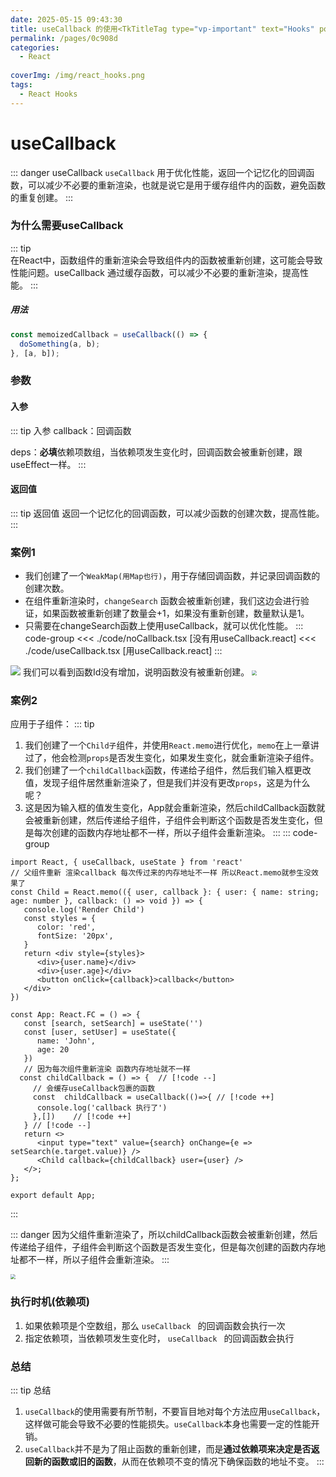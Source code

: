 ```yaml
---
date: 2025-05-15 09:43:30
title: useCallback 的使用<TkTitleTag type="vp-important" text="Hooks" position="right" />
permalink: /pages/0c908d
categories:
  - React
 
coverImg: /img/react_hooks.png
tags:
  - React Hooks
---
```

# useCallback
::: danger useCallback
`useCallback` 用于优化性能，返回一个记忆化的回调函数，可以减少不必要的重新渲染，也就是说它是用于缓存组件内的函数，避免函数的重复创建。
:::


### 为什么需要useCallback
::: tip  
在React中，函数组件的重新渲染会导致组件内的函数被重新创建，这可能会导致性能问题。useCallback 通过缓存函数，可以减少不必要的重新渲染，提高性能。
::: 
##### 用法

```ts [index.ts]
const memoizedCallback = useCallback(() => {
  doSomething(a, b);
}, [a, b]);
```

### 参数

#### 入参
::: tip  入参
callback：回调函数

deps：**必填**依赖项数组，当依赖项发生变化时，回调函数会被重新创建，跟useEffect一样。
::: 
#### 返回值
::: tip  返回值
 返回一个记忆化的回调函数，可以减少函数的创建次数，提高性能。
::: 
### 案例1

- 我们创建了一个`WeakMap(用Map也行)`，用于存储回调函数，并记录回调函数的创建次数。
- 在组件重新渲染时，`changeSearch` 函数会被重新创建，我们这边会进行验证，如果函数被重新创建了数量会+1，如果没有重新创建，数量默认是1。
- 只需要在changeSearch函数上使用useCallback，就可以优化性能。
::: code-group
<<< ./code/noCallback.tsx [没有用useCallback.react]
<<< ./code/useCallback.tsx [用useCallback.react]
::: 
<img src="./img/img.png"  />
我们可以看到函数Id没有增加，说明函数没有被重新创建。

<img src="./img/img1.png" style="zoom:50%;" />

### 案例2

应用于子组件：
::: tip
1. 我们创建了一个`Child子`组件，并使用`React.memo`进行优化，`memo`在上一章讲过了，他会检测`props`是否发生变化，如果发生变化，就会重新渲染子组件。
2. 我们创建了一个`childCallback`函数，传递给子组件，然后我们输入框更改值，发现子组件居然重新渲染了，但是我们并没有更改`props`，这是为什么呢？
3. 这是因为输入框的值发生变化，App就会重新渲染，然后childCallback函数就会被重新创建，然后传递给子组件，子组件会判断这个函数是否发生变化，但是每次创建的函数内存地址都不一样，所以子组件会重新渲染。
::: 
::: code-group
```tsx [Child.tsx]
import React, { useCallback, useState } from 'react'
// 父组件重新 渲染callback 每次传过来的内存地址不一样 所以React.memo就参生没效果了
const Child = React.memo(({ user, callback }: { user: { name: string; age: number }, callback: () => void }) => {
   console.log('Render Child')
   const styles = {
      color: 'red',
      fontSize: '20px',
   }
   return <div style={styles}>
      <div>{user.name}</div>
      <div>{user.age}</div>
      <button onClick={callback}>callback</button>
   </div>
})
```
```tsx [App.tsx]
const App: React.FC = () => {
   const [search, setSearch] = useState('')
   const [user, setUser] = useState({
      name: 'John',
      age: 20
   })
   // 因为每次组件重新渲染 函数内存地址就不一样 
  const childCallback = () => {  // [!code --]
     // 会缓存useCallback包裹的函数
     const  childCallback = useCallback(()=>{ // [!code ++]
      console.log('callback 执行了')
     },[])    // [!code ++]
   } // [!code --]
   return <>
      <input type="text" value={search} onChange={e => setSearch(e.target.value)} />
      <Child callback={childCallback} user={user} />
   </>;
};

export default App;
```
:::

::: danger
因为父组件重新渲染了，所以childCallback函数会被重新创建，然后传递给子组件，子组件会判断这个函数是否发生变化，但是每次创建的函数内存地址都不一样，所以子组件会重新渲染。
:::


<img src="https://message163.github.io/react-docs/assets/useCallback-3.Bd3ynv-p.png" style="zoom:50%;" />


### 执行时机(依赖项) 

1. 如果依赖项是个空数组，那么 `useCallback ` 的回调函数会执行一次
2. 指定依赖项，当依赖项发生变化时， `useCallback ` 的回调函数会执行

### 总结
::: tip 总结
1. `useCallback`的使用需要有所节制，不要盲目地对每个方法应用`useCallback`，这样做可能会导致不必要的性能损失。`useCallback`本身也需要一定的性能开销。
2. `useCallback`并不是为了阻止函数的重新创建，而是**通过依赖项来决定是否返回新的函数或旧的函数**，从而在依赖项不变的情况下确保函数的地址不变。
:::

